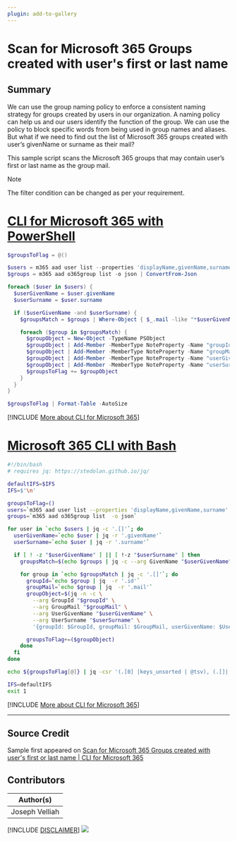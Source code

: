 ```yaml
---
plugin: add-to-gallery
---
```


# Scan for Microsoft 365 Groups created with user's first or last name

## Summary

We can use the group naming policy to enforce a consistent naming strategy for groups created by users in our organization. A naming policy can help us and our users identify the function of the group. We can use the policy to block specific words from being used in group names and aliases. But what if we need to find out the list of Microsoft 365 groups created with user’s givenName or surname as their mail?

This sample script scans the Microsoft 365 groups that may contain user’s first or last name as the group mail.

> [!Note]
> The filter condition can be changed as per your requirement.

# [CLI for Microsoft 365 with PowerShell](#tab/cli-m365-ps)
```powershell
$groupsToFlag = @()

$users = m365 aad user list --properties 'displayName,givenName,surname' -o json | ConvertFrom-Json
$groups = m365 aad o365group list -o json | ConvertFrom-Json

foreach ($user in $users) {
  $userGivenName = $user.givenName
  $userSurname = $user.surname

  if ($userGivenName -and $userSurname) {
    $groupsMatch = $groups | Where-Object { $_.mail -like "*$userGivenName*" -or $_.mail -like "*$userSurname*" }

    foreach ($group in $groupsMatch) {
      $groupObject = New-Object -TypeName PSObject
      $groupObject | Add-Member -MemberType NoteProperty -Name "groupId" -Value $group.id
      $groupObject | Add-Member -MemberType NoteProperty -Name "groupMail" -Value $group.mail
      $groupObject | Add-Member -MemberType NoteProperty -Name "userGivenName" -Value $userGivenName
      $groupObject | Add-Member -MemberType NoteProperty -Name "userSurname" -Value $userSurname
      $groupsToFlag += $groupObject
    }
  }
}

$groupsToFlag | Format-Table -AutoSize
```
[!INCLUDE [More about CLI for Microsoft 365](../../docfx/includes/MORE-CLIM365.md)]
 
# [Microsoft 365 CLI with Bash](#tab/m365cli-bash)
```bash
#!/bin/bash
# requires jq: https://stedolan.github.io/jq/

defaultIFS=$IFS
IFS=$'\n'

groupsToFlag=()
users=`m365 aad user list --properties 'displayName,givenName,surname' -o json`
groups=`m365 aad o365group list  -o json`

for user in `echo $users | jq -c '.[]'`; do
  userGivenName=`echo $user | jq -r '.givenName'`
  userSurname=`echo $user | jq -r '.surname'`

  if [ ! -z "$userGivenName" ] || [ !-z "$userSurname" ] then
    groupsMatch=$(echo $groups | jq -c --arg GivenName "$userGivenName" --arg Surname "$userSurname" 'map(select((.mail|ascii_downcase|contains($GivenName|ascii_downcase)) or (.mail|ascii_downcase|contains($Surname|ascii_downcase))))')

    for group in `echo $groupsMatch | jq -c '.[]'`; do 
      groupId=`echo $group | jq  -r '.id'`
      groupMail=`echo $group | jq  -r '.mail'`
      groupObject=$(jq -n -c \
        --arg GroupId "$groupId" \
        --arg GroupMail "$groupMail" \
        --arg UserGivenName "$userGivenName" \
        --arg UserSurname "$userSurname" \
        '{groupId: $GroupId, groupMail: $GroupMail, userGivenName: $UserGivenName, userSurname: $UserSurname}')

      groupsToFlag+=($groupObject)
    done
  fi
done

echo ${groupsToFlag[@]} | jq -csr '(.[0] |keys_unsorted | @tsv), (.[]|.|map(.) |@tsv)' | column -s$'\t' -t

IFS=defaultIFS
exit 1
```
[!INCLUDE [More about CLI for Microsoft 365](../../docfx/includes/MORE-CLIM365.md)]
***

## Source Credit

Sample first appeared on [Scan for Microsoft 365 Groups created with user's first or last name | CLI for Microsoft 365](https://pnp.github.io/cli-microsoft365/sample-scripts/aad/flag-groups-with-user-names/)

## Contributors

| Author(s) |
|-----------|
| Joseph Velliah |


[!INCLUDE [DISCLAIMER](../../docfx/includes/DISCLAIMER.md)]
<img src="https://pnptelemetry.azurewebsites.net/script-samples/scripts/aad-flag-groups-with-user-names" aria-hidden="true" />
